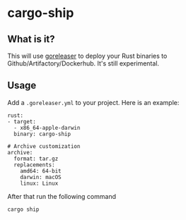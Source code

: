 # cargo-ship


## What is it?

This will use [goreleaser](https://goreleaser.com) to deploy your Rust binaries to Github/Artifactory/Dockerhub.
It's still experimental.


## Usage

Add a `.goreleaser.yml` to your project. Here is an example:

```
rust:
- target:
  - x86_64-apple-darwin
  binary: cargo-ship

# Archive customization
archive:
  format: tar.gz
  replacements:
    amd64: 64-bit
    darwin: macOS
    linux: Linux
```

After that run the following command

```
cargo ship
```
